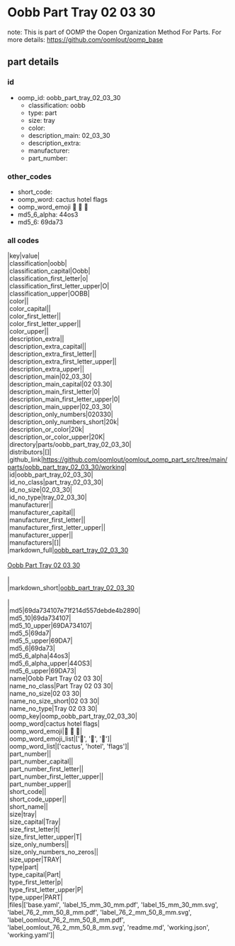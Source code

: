 # Oobb Part Tray 02 03 30  

note: This is part of OOMP the Oopen Organization Method For Parts. For more details: https://github.com/oomlout/oomp_base

##  part details





### id
* oomp_id: oobb_part_tray_02_03_30
  * classification: oobb
  * type: part
  * size: tray
  * color: 
  * description_main: 02_03_30
  * description_extra: 
  * manufacturer: 
  * part_number: 

### other_codes
* short_code: 
* oomp_word: cactus hotel flags
* oomp_word_emoji :cactus: :hotel: :flags:
* md5_6_alpha: 44os3
* md5_6: 69da73

### all codes 
|key|value|  
|classification|oobb|  
|classification_capital|Oobb|  
|classification_first_letter|o|  
|classification_first_letter_upper|O|  
|classification_upper|OOBB|  
|color||  
|color_capital||  
|color_first_letter||  
|color_first_letter_upper||  
|color_upper||  
|description_extra||  
|description_extra_capital||  
|description_extra_first_letter||  
|description_extra_first_letter_upper||  
|description_extra_upper||  
|description_main|02_03_30|  
|description_main_capital|02 03.30|  
|description_main_first_letter|0|  
|description_main_first_letter_upper|0|  
|description_main_upper|02_03_30|  
|description_only_numbers|020330|  
|description_only_numbers_short|20k|  
|description_or_color|20k|  
|description_or_color_upper|20K|  
|directory|parts/oobb_part_tray_02_03_30|  
|distributors|[]|  
|github_link|https://github.com/oomlout/oomlout_oomp_part_src/tree/main/parts/oobb_part_tray_02_03_30/working|  
|id|oobb_part_tray_02_03_30|  
|id_no_class|part_tray_02_03_30|  
|id_no_size|02_03_30|  
|id_no_type|tray_02_03_30|  
|manufacturer||  
|manufacturer_capital||  
|manufacturer_first_letter||  
|manufacturer_first_letter_upper||  
|manufacturer_upper||  
|manufacturers|[]|  
|markdown_full|[oobb_part_tray_02_03_30](https://github.com/oomlout/oomlout_oomp_part_src/tree/main/parts/oobb_part_tray_02_03_30/working)<br>[](https://github.com/oomlout/oomlout_oomp_part_src/tree/main/parts/oobb_part_tray_02_03_30/working)<br>[Oobb Part Tray 02 03 30](https://github.com/oomlout/oomlout_oomp_part_src/tree/main/parts/oobb_part_tray_02_03_30/working)<br><br>|  
|markdown_short|[oobb_part_tray_02_03_30](https://github.com/oomlout/oomlout_oomp_part_src/tree/main/parts/oobb_part_tray_02_03_30/working)<br><br>|  
|md5|69da734107e71f214d557debde4b2890|  
|md5_10|69da734107|  
|md5_10_upper|69DA734107|  
|md5_5|69da7|  
|md5_5_upper|69DA7|  
|md5_6|69da73|  
|md5_6_alpha|44os3|  
|md5_6_alpha_upper|44OS3|  
|md5_6_upper|69DA73|  
|name|Oobb Part Tray 02 03 30|  
|name_no_class|Part Tray 02 03 30|  
|name_no_size|02 03 30|  
|name_no_size_short|02 03 30|  
|name_no_type|Tray 02 03 30|  
|oomp_key|oomp_oobb_part_tray_02_03_30|  
|oomp_word|cactus hotel flags|  
|oomp_word_emoji|:cactus: :hotel: :flags:|  
|oomp_word_emoji_list|[':cactus:', ':hotel:', ':flags:']|  
|oomp_word_list|['cactus', 'hotel', 'flags']|  
|part_number||  
|part_number_capital||  
|part_number_first_letter||  
|part_number_first_letter_upper||  
|part_number_upper||  
|short_code||  
|short_code_upper||  
|short_name||  
|size|tray|  
|size_capital|Tray|  
|size_first_letter|t|  
|size_first_letter_upper|T|  
|size_only_numbers||  
|size_only_numbers_no_zeros||  
|size_upper|TRAY|  
|type|part|  
|type_capital|Part|  
|type_first_letter|p|  
|type_first_letter_upper|P|  
|type_upper|PART|  
|files|['base.yaml', 'label_15_mm_30_mm.pdf', 'label_15_mm_30_mm.svg', 'label_76_2_mm_50_8_mm.pdf', 'label_76_2_mm_50_8_mm.svg', 'label_oomlout_76_2_mm_50_8_mm.pdf', 'label_oomlout_76_2_mm_50_8_mm.svg', 'readme.md', 'working.json', 'working.yaml']|  

